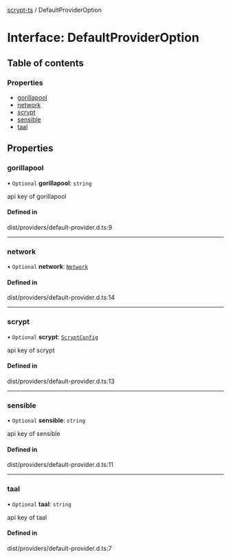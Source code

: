 [scrypt-ts](../README.md) / DefaultProviderOption

# Interface: DefaultProviderOption

## Table of contents

### Properties

- [gorillapool](DefaultProviderOption.md#gorillapool)
- [network](DefaultProviderOption.md#network)
- [scrypt](DefaultProviderOption.md#scrypt)
- [sensible](DefaultProviderOption.md#sensible)
- [taal](DefaultProviderOption.md#taal)

## Properties

### gorillapool

• `Optional` **gorillapool**: `string`

api key of gorillapool

#### Defined in

dist/providers/default-provider.d.ts:9

___

### network

• `Optional` **network**: [`Network`](bsv.Networks.Network.md)

#### Defined in

dist/providers/default-provider.d.ts:14

___

### scrypt

• `Optional` **scrypt**: [`ScryptConfig`](ScryptConfig.md)

api key of scrypt

#### Defined in

dist/providers/default-provider.d.ts:13

___

### sensible

• `Optional` **sensible**: `string`

api key of sensible

#### Defined in

dist/providers/default-provider.d.ts:11

___

### taal

• `Optional` **taal**: `string`

api key of taal

#### Defined in

dist/providers/default-provider.d.ts:7
